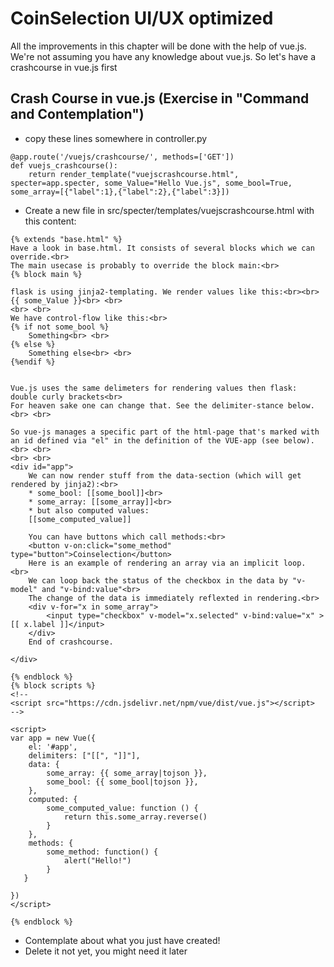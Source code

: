 
# CoinSelection UI/UX optimized
All the improvements in this chapter will be done with the help of vue.js. We're not assuming you have any knowledge about vue.js. So let's have a crashcourse in vue.js first

## Crash Course in vue.js (Exercise in "Command and Contemplation")
* copy these lines somewhere in controller.py
```
@app.route('/vuejs/crashcourse/', methods=['GET'])
def vuejs_crashcourse():
    return render_template("vuejscrashcourse.html", specter=app.specter, some_Value="Hello Vue.js", some_bool=True, some_array=[{"label":1},{"label":2},{"label":3}])
```
* Create a new file in src/specter/templates/vuejscrashcourse.html with this content:
```
{% extends "base.html" %}
Have a look in base.html. It consists of several blocks which we can override.<br> 
The main usecase is probably to override the block main:<br> 
{% block main %}

flask is using jinja2-templating. We render values like this:<br><br> 
{{ some_Value }}<br> <br> 
<br> <br> 
We have control-flow like this:<br> 
{% if not some_bool %} 
    Something<br> <br> 
{% else %}
    Something else<br> <br> 
{%endif %}


Vue.js uses the same delimeters for rendering values then flask: double curly brackets<br> 
For heaven sake one can change that. See the delimiter-stance below.<br> <br> 

So vue-js manages a specific part of the html-page that's marked with an id defined via "el" in the definition of the VUE-app (see below).<br> <br> 
<br> <br> 
<div id="app">
    We can now render stuff from the data-section (which will get rendered by jinja2):<br> 
    * some_bool: [[some_bool]]<br> 
    * some_array: [[some_array]]<br> 
    * but also computed values:
    [[some_computed_value]]

    You can have buttons which call methods:<br> 
    <button v-on:click="some_method" type="button">Coinselection</button>
    Here is an example of rendering an array via an implicit loop. <br>
    We can loop back the status of the checkbox in the data by "v-model" and "v-bind:value"<br>
    The change of the data is immediately reflexted in rendering.<br>
    <div v-for="x in some_array">
        <input type="checkbox" v-model="x.selected" v-bind:value="x" >[[ x.label ]]</input>
    </div>
    End of crashcourse.

</div>

{% endblock %}
{% block scripts %}
<!--
<script src="https://cdn.jsdelivr.net/npm/vue/dist/vue.js"></script>
-->

<script>
var app = new Vue({
	el: '#app',
	delimiters: ["[[", "]]"],
	data: {
		some_array: {{ some_array|tojson }},
		some_bool: {{ some_bool|tojson }},
	},
	computed: {
		some_computed_value: function () {
            return this.some_array.reverse()
        }
	},
	methods: {
        some_method: function() {
			alert("Hello!")
		}
   }

})
</script>

{% endblock %}
```
* Contemplate about what you just have created!
* Delete it not yet, you might need it later
